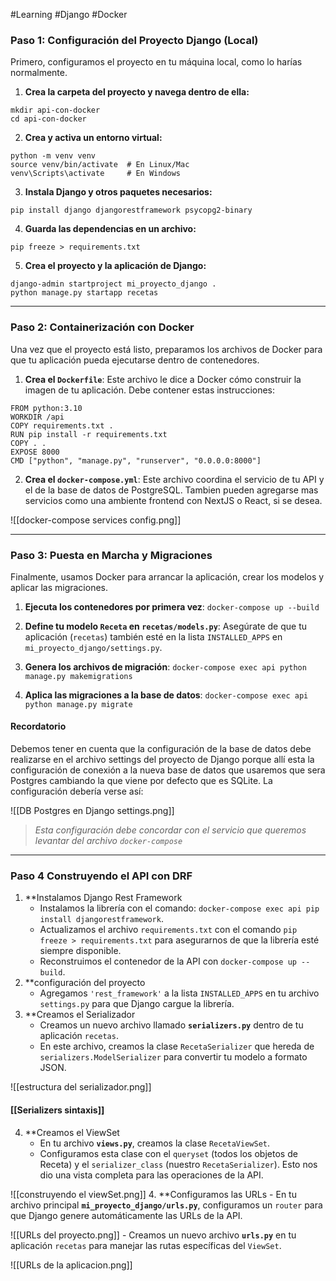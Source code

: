 #Learning  #Django #Docker 
### **Paso 1: Configuración del Proyecto Django (Local)**

Primero, configuramos el proyecto en tu máquina local, como lo harías normalmente.

1. **Crea la carpeta del proyecto y navega dentro de ella:**
  
```
mkdir api-con-docker
cd api-con-docker
```

2. **Crea y activa un entorno virtual:**

```
python -m venv venv
source venv/bin/activate  # En Linux/Mac
venv\Scripts\activate     # En Windows
```

3. **Instala Django y otros paquetes necesarios:**

```
pip install django djangorestframework psycopg2-binary
```

4. **Guarda las dependencias en un archivo:**

```
pip freeze > requirements.txt
```

5. **Crea el proyecto y la aplicación de Django:**

```
django-admin startproject mi_proyecto_django .
python manage.py startapp recetas
```


---

### **Paso 2: Containerización con Docker**

Una vez que el proyecto está listo, preparamos los archivos de Docker para que tu aplicación pueda ejecutarse dentro de contenedores.

1. **Crea el `Dockerfile`**: Este archivo le dice a Docker cómo construir la imagen de tu aplicación. Debe contener estas instrucciones:

```
FROM python:3.10
WORKDIR /api
COPY requirements.txt .
RUN pip install -r requirements.txt
COPY . .
EXPOSE 8000
CMD ["python", "manage.py", "runserver", "0.0.0.0:8000"]
```

2. **Crea el `docker-compose.yml`**: Este archivo coordina el servicio de tu API y el de la base de datos de PostgreSQL. Tambien pueden agregarse mas servicios como una ambiente frontend con NextJS o React, si se desea.

![[docker-compose services config.png]]

---

### **Paso 3: Puesta en Marcha y Migraciones**

Finalmente, usamos Docker para arrancar la aplicación, crear los modelos y aplicar las migraciones.

1. **Ejecuta los contenedores por primera vez**: `docker-compose up --build`

2. **Define tu modelo `Receta` en `recetas/models.py`**: Asegúrate de que tu aplicación (`recetas`) también esté en la lista `INSTALLED_APPS` en `mi_proyecto_django/settings.py`.

3. **Genera los archivos de migración**: `docker-compose exec api python manage.py makemigrations`

4. **Aplica las migraciones a la base de datos**: `docker-compose exec api python manage.py migrate`

#### Recordatorio

Debemos tener en cuenta que la configuración de la base de datos debe realizarse en el archivo settings del proyecto de Django porque allí esta la configuración de conexión a la nueva base de datos que usaremos que sera Postgres cambiando la que viene por defecto que es SQLite. La configuración debería verse así:

![[DB Postgres en Django settings.png]]
>*Esta configuración debe concordar con el servicio que queremos levantar del archivo  `docker-compose`*

---

### **Paso 4 Construyendo el API con DRF**

1. **Instalamos Django Rest Framework
	- Instalamos la librería con el comando: `docker-compose exec api pip install djangorestframework`.
	- Actualizamos el archivo `requirements.txt` con el comando `pip freeze > requirements.txt` para asegurarnos de que la librería esté siempre disponible.
	- Reconstruimos el contenedor de la API con `docker-compose up --build`.
2. **configuración del proyecto
	- Agregamos `'rest_framework'` a la lista `INSTALLED_APPS` en tu archivo `settings.py` para que Django cargue la librería.
3. **Creamos el Serializador 
	- Creamos un nuevo archivo llamado **`serializers.py`** dentro de tu aplicación `recetas`.
	- En este archivo, creamos la clase `RecetaSerializer` que hereda de `serializers.ModelSerializer` para convertir tu modelo a formato JSON.

![[estructura del serializador.png]]

#### [[Serializers sintaxis]]

4. **Creamos el ViewSet
	- En tu archivo **`views.py`**, creamos la clase `RecetaViewSet`.
	- Configuramos esta clase con el `queryset` (todos los objetos de Receta) y el `serializer_class` (nuestro `RecetaSerializer`). Esto nos dio una vista completa para las operaciones de la API.

![[construyendo el viewSet.png]]
4. **Configuramos las URLs
	- En tu archivo principal **`mi_proyecto_django/urls.py`**, configuramos un `router` para que Django genere automáticamente las URLs de la API.

![[URLs del proyecto.png]]
	- Creamos un nuevo archivo **`urls.py`** en tu aplicación `recetas` para manejar las rutas específicas del `ViewSet`.

![[URLs de la aplicacion.png]]